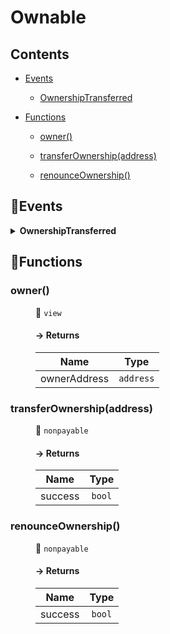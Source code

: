 # <span id="Ownable"></span> Ownable
> 





## Contents


- [Events](#Ownable--Events)


  - [OwnershipTransferred](#Ownable--event--OwnershipTransferred)



- [Functions](#Ownable--Functions)


  - [owner()](#Ownable--function--owner())


  - [transferOwnership(address)](#Ownable--function--transferOwnership(address))


  - [renounceOwnership()](#Ownable--function--renounceOwnership())



## 🦄Events <a name="Ownable--Events"></a>


<details><summary><strong>OwnershipTransferred <a name="Ownable--event--OwnershipTransferred"></a></strong></summary>
<p>

| Name | Indexed | Type |
|:-:|:-:|:-:|
| currentOwner | `true` | `address` |
| newOwner | `true` | `address` |

</p>

</details>



## 🚀Functions <a name="Ownable--Functions"></a>
<dl>
<dt> <h3> owner() <a name="Ownable--function--owner()"></a> </h3> </dt>
<dd>

 👀 `view`

#### → Returns
| Name | Type |
|:-:|:-:|
|  ownerAddress  | `address` |



</dd>
<dt> <h3> transferOwnership(address) <a name="Ownable--function--transferOwnership(address)"></a> </h3> </dt>
<dd>

 👀 `nonpayable`

#### → Returns
| Name | Type |
|:-:|:-:|
|  success  | `bool` |



</dd>
<dt> <h3> renounceOwnership() <a name="Ownable--function--renounceOwnership()"></a> </h3> </dt>
<dd>

 👀 `nonpayable`

#### → Returns
| Name | Type |
|:-:|:-:|
|  success  | `bool` |



</dd>
</dl>
